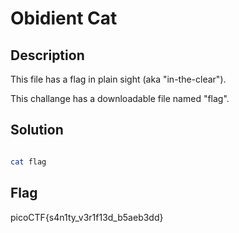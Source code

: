 # Obidient Cat

## Description

This file has a flag in plain sight (aka "in-the-clear").

This challange has a downloadable file named "flag".

## Solution


```bash

cat flag

```





## Flag

picoCTF{s4n1ty_v3r1f13d_b5aeb3dd}
